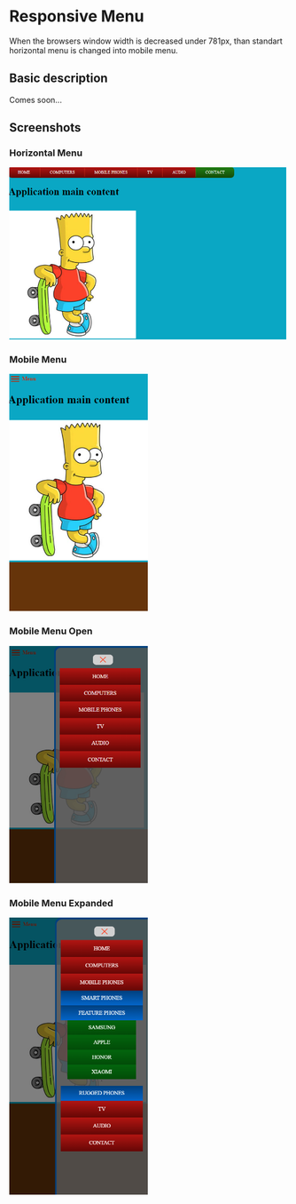 # Responsive Menu

When the browsers window width is decreased under 781px, than standart horizontal menu is changed into mobile menu. 

## Basic description 

Comes soon...

## Screenshots

### Horizontal Menu
<img src="/horizontal-menu-responsive/screenshots/responsive-base.png" width="500">

### Mobile Menu
<img src="/horizontal-menu-responsive/screenshots/responsive-mobile-close.png" width="250">

### Mobile Menu Open
<img src="/horizontal-menu-responsive/screenshots/responsive-mobile-open.png" width="250">

### Mobile Menu Expanded
<img src="/horizontal-menu-responsive/screenshots/responsive-mobile-open2.png" width="250">



